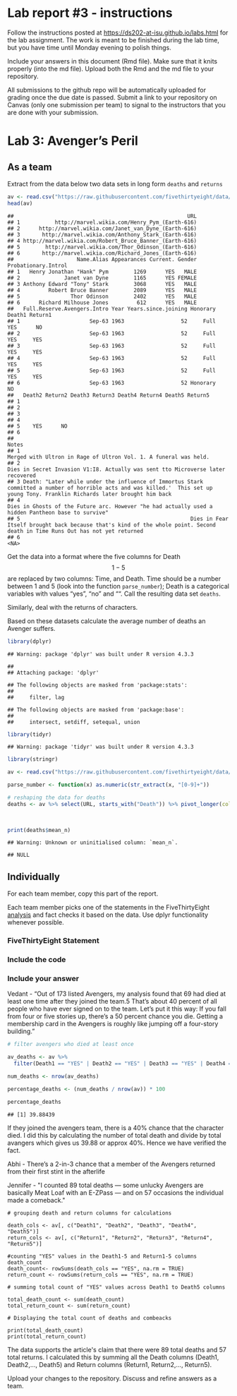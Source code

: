 <!-- README.md is generated from README.Rmd. Please edit the README.Rmd file -->

# Lab report #3 - instructions

Follow the instructions posted at <https://ds202-at-isu.github.io/labs.html> for the lab assignment. The work is meant to be finished during the lab time, but you have time until Monday evening to polish things.

Include your answers in this document (Rmd file). Make sure that it knits properly (into the md file). Upload both the Rmd and the md file to your repository.

All submissions to the github repo will be automatically uploaded for grading once the due date is passed. Submit a link to your repository on Canvas (only one submission per team) to signal to the instructors that you are done with your submission.

# Lab 3: Avenger’s Peril

## As a team

Extract from the data below two data sets in long form `deaths` and `returns`

``` r
av <- read.csv("https://raw.githubusercontent.com/fivethirtyeight/data/master/avengers/avengers.csv", stringsAsFactors = FALSE)
head(av)
```

```         
##                                                       URL
## 1           http://marvel.wikia.com/Henry_Pym_(Earth-616)
## 2      http://marvel.wikia.com/Janet_van_Dyne_(Earth-616)
## 3       http://marvel.wikia.com/Anthony_Stark_(Earth-616)
## 4 http://marvel.wikia.com/Robert_Bruce_Banner_(Earth-616)
## 5        http://marvel.wikia.com/Thor_Odinson_(Earth-616)
## 6       http://marvel.wikia.com/Richard_Jones_(Earth-616)
##                    Name.Alias Appearances Current. Gender Probationary.Introl
## 1   Henry Jonathan "Hank" Pym        1269      YES   MALE                    
## 2              Janet van Dyne        1165      YES FEMALE                    
## 3 Anthony Edward "Tony" Stark        3068      YES   MALE                    
## 4         Robert Bruce Banner        2089      YES   MALE                    
## 5                Thor Odinson        2402      YES   MALE                    
## 6      Richard Milhouse Jones         612      YES   MALE                    
##   Full.Reserve.Avengers.Intro Year Years.since.joining Honorary Death1 Return1
## 1                      Sep-63 1963                  52     Full    YES      NO
## 2                      Sep-63 1963                  52     Full    YES     YES
## 3                      Sep-63 1963                  52     Full    YES     YES
## 4                      Sep-63 1963                  52     Full    YES     YES
## 5                      Sep-63 1963                  52     Full    YES     YES
## 6                      Sep-63 1963                  52 Honorary     NO        
##   Death2 Return2 Death3 Return3 Death4 Return4 Death5 Return5
## 1                                                            
## 2                                                            
## 3                                                            
## 4                                                            
## 5    YES      NO                                             
## 6                                                            
##                                                                                                                                                                              Notes
## 1                                                                                                                Merged with Ultron in Rage of Ultron Vol. 1. A funeral was held. 
## 2                                                                                                  Dies in Secret Invasion V1:I8. Actually was sent tto Microverse later recovered
## 3 Death: "Later while under the influence of Immortus Stark committed a number of horrible acts and was killed.'  This set up young Tony. Franklin Richards later brought him back
## 4                                                                               Dies in Ghosts of the Future arc. However "he had actually used a hidden Pantheon base to survive"
## 5                                                      Dies in Fear Itself brought back because that's kind of the whole point. Second death in Time Runs Out has not yet returned
## 6                                                                                                                                                                             <NA>
```

Get the data into a format where the five columns for Death$$1-5$$ are replaced by two columns: Time, and Death. Time should be a number between 1 and 5 (look into the function `parse_number`); Death is a categorical variables with values “yes”, “no” and ““. Call the resulting data set `deaths`.

Similarly, deal with the returns of characters.

Based on these datasets calculate the average number of deaths an Avenger suffers.

``` r
library(dplyr)
```

```         
## Warning: package 'dplyr' was built under R version 4.3.3

## 
## Attaching package: 'dplyr'

## The following objects are masked from 'package:stats':
## 
##     filter, lag

## The following objects are masked from 'package:base':
## 
##     intersect, setdiff, setequal, union
```

``` r
library(tidyr)
```

```         
## Warning: package 'tidyr' was built under R version 4.3.3
```

``` r
library(stringr)

av <- read.csv("https://raw.githubusercontent.com/fivethirtyeight/data/master/avengers/avengers.csv", stringsAsFactors = FALSE)

parse_number <- function(x) as.numeric(str_extract(x, "[0-9]+"))

# reshaping the data for deaths
deaths <- av %>% select(URL, starts_with("Death")) %>% pivot_longer(cols = Death1:Death5,
                                                                           names_to = "death",
                                                                           values_to = "result") %>% group_by(URL) %>% summarise(death_count = sum(result == "YES"))  %>% summarise(death_mean = mean(death_count))

print(deaths$mean_n)
```

```         
## Warning: Unknown or uninitialised column: `mean_n`.

## NULL
```

## Individually

For each team member, copy this part of the report.

Each team member picks one of the statements in the FiveThirtyEight [analysis](https://fivethirtyeight.com/features/avengers-death-comics-age-of-ultron/) and fact checks it based on the data. Use dplyr functionality whenever possible.

### FiveThirtyEight Statement

### Include the code

### Include your answer

Vedant - “Out of 173 listed Avengers, my analysis found that 69 had died at least one time after they joined the team.5 That’s about 40 percent of all people who have ever signed on to the team. Let’s put it this way: If you fall from four or five stories up, there’s a 50 percent chance you die. Getting a membership card in the Avengers is roughly like jumping off a four-story building.”

``` r
# filter avengers who died at least once

av_deaths <- av %>%
  filter(Death1 == "YES" | Death2 == "YES" | Death3 == "YES" | Death4 == "YES" | Death5 == "YES")

num_deaths <- nrow(av_deaths)

percentage_deaths <- (num_deaths / nrow(av)) * 100

percentage_deaths
```

```         
## [1] 39.88439
```

If they joined the avengers team, there is a 40% chance that the character died. I did this by calculating the number of total death and divide by total avangers which gives us 39.88 or approx 40%. Hence we have verified the fact.

Abhi - There’s a 2-in-3 chance that a member of the Avengers returned from their first stint in the afterlife

Jennifer - "I counted 89 total deaths — some unlucky Avengers are basically Meat Loaf with an E-ZPass — and on 57 occasions the individual made a comeback."

```{r warning=TRUE}
# grouping death and return columns for calculations

death_cols <- av[, c("Death1", "Death2", "Death3", "Death4", "Death5")]
return_cols <- av[, c("Return1", "Return2", "Return3", "Return4",
"Return5")]

#counting "YES" values in the Death1-5 and Return1-5 columns death_count
death_count<- rowSums(death_cols == "YES", na.rm = TRUE) 
return_count <- rowSums(return_cols == "YES", na.rm = TRUE)

# summing total count of "YES" values across Death1 to Death5 columns

total_death_count <- sum(death_count) 
total_return_count <- sum(return_count)

# Displaying the total count of deaths and combeacks

print(total_death_count) 
print(total_return_count) 
```

The data supports the article's claim that there were 89 total deaths and 57 total returns. I calculated this by summing all the Death columns (Death1, Death2,..., Death5) and Return columns (Return1, Return2,..., Return5).

Upload your changes to the repository. Discuss and refine answers as a team.
